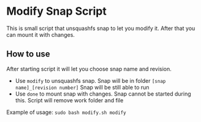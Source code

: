 # Modify Snap Script
This is small script that unsquashfs snap to let you modify it. After that you can mount it with changes.
## How to use
After starting script it will let you choose snap name and revision.
* Use `modify` to unsquashfs snap. Snap will be in folder `[snap name]_[revision number]` Snap will be still able to run
* Use `done` to mount snap with changes. Snap cannot be started during this. Script will remove work folder and file

Example of usage: `sudo bash modify.sh modify`
